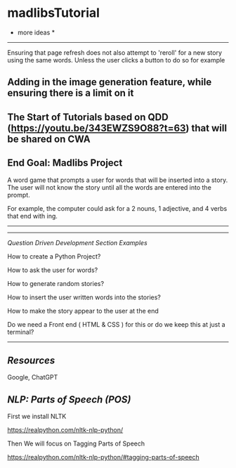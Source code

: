 # madlibsTutorial

* more ideas * 
--------------------------

Ensuring that page refresh does not also attempt to 'reroll' for a new story using the same words. Unless the user clicks a button to do so for example

Adding in the image generation feature, while ensuring there is a limit on it 
--------------------------



The Start of Tutorials based on QDD (https://youtu.be/343EWZS9O88?t=63) that will be shared on CWA
--------------------------


End Goal: Madlibs Project 
--------------------------

A word game that prompts a user for words that will be inserted into a story. The user will not know the story until all the words are entered into the prompt. 

For example, the computer could ask for a 2 nouns, 1 adjective, and 4 verbs that end with ing. 

--------------------------
--------------------------

*Question Driven Development Section Examples*

How to create a Python Project? 

How to ask the user for words? 

How to generate random stories? 

How to insert the user written words into the stories? 

How to make the story appear to the user at the end

Do we need a Front end ( HTML & CSS ) for this or do we keep this at just a terminal? 

-----------------------------------------------------------

*Resources*
--------------------------

Google, ChatGPT

*NLP: Parts of Speech (POS)*
--------------------------

First we install NLTK

https://realpython.com/nltk-nlp-python/

Then We will focus on Tagging Parts of Speech

https://realpython.com/nltk-nlp-python/#tagging-parts-of-speech
